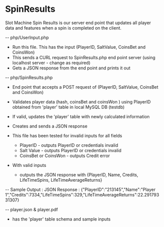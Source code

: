# SpinResults
Slot Machine Spin Results is our server end point that updates all player data and features when a spin is completed on the client.

-- php/UserInput.php

- Run this file. This has the input (PlayerID, SaltValue, CoinsBet and CoinsWon)
- This sends a CURL request to SpinResults.php end point server (using localhost server - change as required)
- Gets a JSON response from the end point and prints it out

-- php/SpinResults.php

- End point that accepts a POST request of (PlayerID, SaltValue, CoinsBet and CoinsWon)
- Validates player data (hash, coinsBet and coinsWon ) using PlayerID obtained from 'player' table in local MySQL DB (testdb)
- If valid, updates the 'player' table with newly calculated information
- Creates and sends a JSON response 
- This file has been tested for invalid inputs for all fields
  - PlayerID - outputs PlayerID or credentials invalid
  - Salt Value - outputs PlayerID or credentials invalid
  - CoinsBet or CoinsWon - outputs Credit error

- With valid inputs 
  - outputs the JSON response with {PlayerID, Name, Credits, LifeTimeSpins, LifeTimeAverageReturns} 

-- Sample Output : 
JSON Response : {"PlayerID":"213145","Name":"Player 1","Credits":7334,"LifeTimeSpins":329,"LifeTimeAverageReturns":22.29179331307}

-- player.json & player.pdf

- has the 'player' table schema and sample inputs
